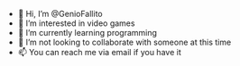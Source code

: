 - 👋 Hi, I’m @GenioFallito
- 👀 I’m interested in video games
- 🌱 I’m currently learning programming
- 💞️ I’m not looking to collaborate with someone at this time
- 📫 You can reach me via email if you have it

<!---
GenioFallito/GenioFallito is a ✨ special ✨ repository because its `README.md` (this file) appears on your GitHub profile.
You can click the Preview link to take a look at your changes.
--->
